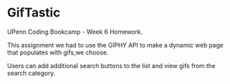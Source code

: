 # GifTastic

UPenn Coding Bookcamp - Week 6 Homework.

This assignment we had to use the GIPHY API to make a dynamic web page that populates with gifs,we choose.  

Users can add additional search buttons to the list and view gifs from the search category.